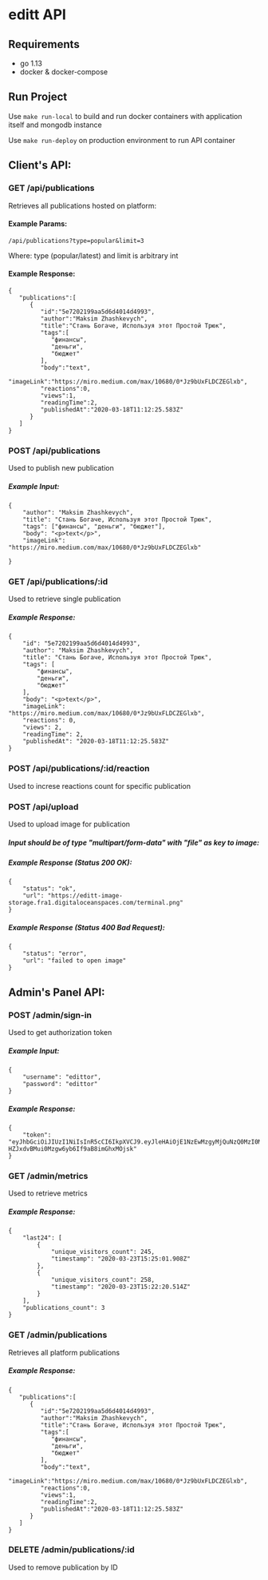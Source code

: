 # editt API 

## Requirements
- go 1.13
- docker & docker-compose

## Run Project

Use ```make run-local``` to build and run docker containers with application itself and mongodb instance

Use ```make run-deploy``` on production environment to run API container

## Client's API:

### GET /api/publications

Retrieves all publications hosted on platform:

#### Example Params: 
```
/api/publications?type=popular&limit=3
```

Where: type (popular/latest) and limit is arbitrary int

#### Example Response: 
```
{
   "publications":[
      {
         "id":"5e7202199aa5d6d4014d4993",
         "author":"Maksim Zhashkevych",
         "title":"Стань Богаче, Используя этот Простой Трюк",
         "tags":[
            "финансы",
            "деньги",
            "бюджет"
         ],
         "body":"text",
         "imageLink":"https://miro.medium.com/max/10680/0*Jz9bUxFLDCZEGlxb",
         "reactions":0,
         "views":1,
         "readingTime":2,
         "publishedAt":"2020-03-18T11:12:25.583Z"
      }
   ]
}
```

### POST /api/publications

Used to publish new publication

##### Example Input: 
```
{
	"author": "Maksim Zhashkevych",
	"title": "Стань Богаче, Используя этот Простой Трюк", 
	"tags": ["финансы", "деньги", "бюджет"], 
	"body": "<p>text</p>",
	"imageLink": "https://miro.medium.com/max/10680/0*Jz9bUxFLDCZEGlxb"
	
}
```

### GET /api/publications/:id

Used to retrieve single publication

##### Example Response: 
```
{
    "id": "5e7202199aa5d6d4014d4993",
    "author": "Maksim Zhashkevych",
    "title": "Стань Богаче, Используя этот Простой Трюк",
    "tags": [
        "финансы",
        "деньги",
        "бюджет"
    ],
    "body": "<p>text</p>",
    "imageLink": "https://miro.medium.com/max/10680/0*Jz9bUxFLDCZEGlxb",
    "reactions": 0,
    "views": 2,
    "readingTime": 2,
    "publishedAt": "2020-03-18T11:12:25.583Z"
}
```

### POST /api/publications/:id/reaction

Used to increse reactions count for specific publication

### POST /api/upload

Used to upload image for publication

##### Input should be of type "multipart/form-data" with "file" as key to image: 

##### Example Response (Status 200 OK): 
```
{
    "status": "ok",
    "url": "https://editt-image-storage.fra1.digitaloceanspaces.com/terminal.png"
}
```

##### Example Response (Status 400 Bad Request): 
```
{
    "status": "error",
    "url": "failed to open image"
}
```

## Admin's Panel API:

### POST /admin/sign-in

Used to get authorization token

##### Example Input: 
```
{
	"username": "edittor",
	"password": "edittor"
} 
```

##### Example Response: 
```
{
	"token": "eyJhbGciOiJIUzI1NiIsInR5cCI6IkpXVCJ9.eyJleHAiOjE1NzEwMzgyMjQuNzQ0MzI0MiwidXNlciI6eyJJRCI6IjAwMDAwMDAwMDAwMDAwMDAwMDAwMDAwMCIsIlVzZXJuYW1lIjoiemhhc2hrZXZ5Y2giLCJQYXNzd29yZCI6IjQyODYwMTc5ZmFiMTQ2YzZiZDAyNjlkMDViZTM0ZWNmYmY5Zjk3YjUifX0.3dsyKJQ-HZJxdvBMui0Mzgw6yb6If9aB8imGhxMOjsk"
} 
```

### GET /admin/metrics

Used to retrieve metrics

##### Example Response: 
```
{
    "last24": [
        {
            "unique_visitors_count": 245,
            "timestamp": "2020-03-23T15:25:01.908Z"
        },
        {
            "unique_visitors_count": 258,
            "timestamp": "2020-03-23T15:22:20.514Z"
        }
    ],
    "publications_count": 3
}
```

### GET /admin/publications

Retrieves all platform publications

##### Example Response: 
```
{
   "publications":[
      {
         "id":"5e7202199aa5d6d4014d4993",
         "author":"Maksim Zhashkevych",
         "title":"Стань Богаче, Используя этот Простой Трюк",
         "tags":[
            "финансы",
            "деньги",
            "бюджет"
         ],
         "body":"text",
         "imageLink":"https://miro.medium.com/max/10680/0*Jz9bUxFLDCZEGlxb",
         "reactions":0,
         "views":1,
         "readingTime":2,
         "publishedAt":"2020-03-18T11:12:25.583Z"
      }
   ]
}
```

### DELETE /admin/publications/:id

Used to remove publication by ID